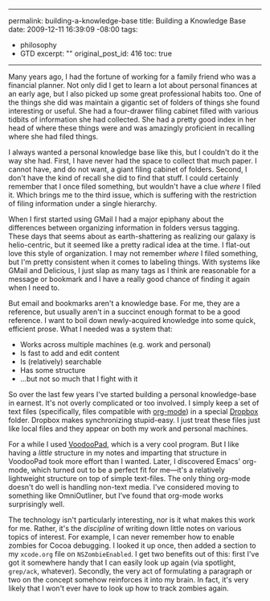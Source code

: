 ----- 
permalink: building-a-knowledge-base
title: Building a Knowledge Base
date: 2009-12-11 16:39:09 -08:00
tags:
- philosophy
- GTD
excerpt: ""
original_post_id: 416
toc: true
-----
Many years ago, I had the fortune of working for a family friend who was a financial planner. Not only did I get to learn a lot about personal finances at an early age, but I also picked up some great professional habits too. One of the things she did was maintain a gigantic set of folders of things she found interesting or useful. She had a four-drawer filing cabinet filled with various tidbits of information she had collected. She had a pretty good index in her head of where these things were and was amazingly proficient in recalling where she had filed things.

I always wanted a personal knowledge base like this, but I couldn't do it the way she had. First, I have never had the space to collect that much paper. I cannot have, and do not want, a giant filing cabinet of folders. Second, I don't have the kind of recall she did to find that stuff. I could certainly remember that I once filed something, but wouldn't have a clue _where_ I filed it. Which brings me to the third issue, which is suffering with the restriction of filing information under a single hierarchy.

When I first started using GMail I had a major epiphany about the differences between organizing information in folders versus tagging. These days that seems about as earth-shattering as realizing our galaxy is helio-centric, but it seemed like a pretty radical idea at the time. I flat-out love this style of organization. I may not remember _where_ I filed something, but I'm pretty consistent when it comes to labeling things. With systems like GMail and Delicious, I just slap as many tags as I think are reasonable for a message or bookmark and I have a really good chance of finding it again when I need to.

But email and bookmarks aren't a knowledge base. For me, they are a reference, but usually aren't in a succinct enough format to be a good reference. I want to boil down newly-acquired knowledge into some quick, efficient prose. What I needed was a system that:
*  Works across multiple machines (e.g. work and personal)
*  Is fast to add and edit content
*  Is (relatively) searchable
*  Has some structure
*  &hellip;but not so much that I fight with it


So over the last few years I've started building a personal knowledge-base in earnest. It's not overly complicated or too involved. I simply keep a set of text files (specifically, files compatible with [org-mode](http://orgmode.org/)) in a special [Dropbox](https://www.dropbox.com/) folder. Dropbox makes synchronizing stupid-easy. I just treat these files just like local files and they appear on both my work and personal machines.

For a while I used [VoodooPad](http://flyingmeat.com/voodoopad/), which is a very cool program. But I like having a _little_ structure in my notes and imparting that structure in VoodooPad took more effort than I wanted. Later, I discovered Emacs' org-mode, which turned out to be a perfect fit for me&mdash;it's a relatively lightweight structure on top of simple text-files. The only thing org-mode doesn't do well is handling non-text media. I've considered moving to something like OmniOutliner, but I've found that org-mode works surprisingly well.

The technology isn't particularly interesting, nor is it what makes this work for me. Rather, it's the _discipline_ of writing down little notes on various topics of interest. For example, I can never remember how to enable zombies for Cocoa debugging. I looked it up once, then added a section to my `xcode.org` file on `NSZombieEnabled`. I get two benefits out of this: first I've got it somewhere handy that I can easily look up again (via spotlight, `grep/ack`, whatever). Secondly, the very act of formulating a paragraph or two on the concept somehow reinforces it into my brain. In fact, it's very likely that I won't ever have to look up how to track zombies again.

